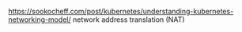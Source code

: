 

https://sookocheff.com/post/kubernetes/understanding-kubernetes-networking-model/
network address translation (NAT)

